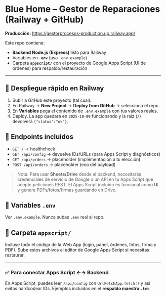 # Blue Home – Gestor de Reparaciones (Railway + GitHub)

**Producción:** https://gestorprocesos-production.up.railway.app/

Este repo contiene:
- **Backend Node.js (Express)** listo para Railway
- Variables en **`.env`** (usa `.env.example`)
- Carpeta **`appscript/`** con el proyecto de Google Apps Script (UI de órdenes) para respaldo/restauración

---

## 🚀 Despliegue rápido en Railway
1. Subir a GitHub este proyecto (tal cual).
2. En Railway → **New Project** → **Deploy from GitHub** → selecciona el repo.
3. En **Variables** pega el contenido de `.env.example` con tus valores reales.
4. Deploy. La app quedará en `2025-10-09` funcionando y la raíz (`/`) devolverá `{"status":"ok"}`.

## 🔧 Endpoints incluidos
- `GET /` → healthcheck
- `GET /api/config` → devuelve IDs/URLs (para Apps Script y diagnósticos)
- `GET /api/orders` → placeholder (implementación a tu elección)
- `POST /api/orders` → placeholder (eco del payload)

> Nota: Para usar **Sheets/Drive** desde el backend, necesitarás credenciales de servicio de Google o un API en tu Apps Script que acepte peticiones REST.
> El Apps Script incluido es funcional como **UI** y genera PDFs/fotos/firmas guardando en Drive.

## 🔐 Variables `.env`
Ver `.env.example`. Nunca subas `.env` real al repo.

## 🧩 Carpeta `appscript/`
Incluye todo el código de la Web App (login, panel, órdenes, fotos, firma y PDF). Sube estos archivos al editor de Google Apps Script si necesitas restaurar.

---

### ✅ Para conectar Apps Script ←→ Backend
En Apps Script, puedes leer `/api/config` con `UrlFetchApp.fetch()` y así evitas hardcodear IDs. Ejemplos incluidos en el **respaldo maestro `.txt`**.
